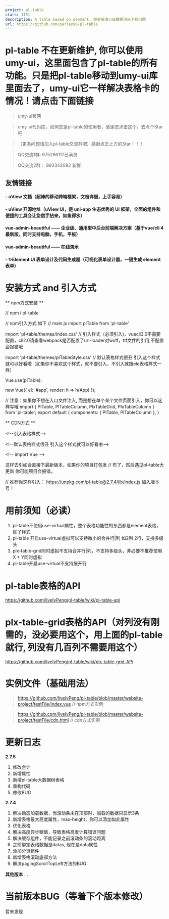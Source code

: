 ```yaml
---
project: pl-table
stars: 1151
description: A table based on element, 完美解决万级数据渲染卡顿问题
url: https://github.com/parlay96/pl-table
---
```


pl-table 不在更新维护, 你可以使用umy-ui，这里面包含了pl-table的所有功能。只是把pl-table移动到umy-ui库里面去了，umy-ui它一样解决表格卡的情况！请点击下面链接
====================================================================================================

> umy-ui官网

> umy-ui代码库，如何您是pl-table的使用者，感谢您点击这个，去点个Star吧

> （更多问题请加入pl-table交流群吧）感谢点击上方的Star！！！

> QQ交流1群: 675286117已满员
> 
> QQ交流2群： 893342082 新群

友情链接
----

#### \- uView 文档（超棒的移动跨端框架，文档详细，上手容易）

#### \- uView 开源地址（uView UI，是 uni-app 生态优秀的 UI 框架，全面的组件和便捷的工具会让您信手拈来，如鱼得水）

#### **vue-admin-beautiful** —— 企业级、通用型中后台前端解决方案（基于vue/cli 4 最新版，同时支持电脑，手机，平板）

#### **vue-admin-beautiful** —— 在线演示

#### \- ✨Element UI 表单设计及代码生成器（可视化表单设计器，一键生成 element 表单）

安装方式 and 引入方式
=============

\*\* npm方式安装 \*\*

  // npm i pl-table

  // npm引入方式 如下
  // main.js
  import plTable from 'pl-table'

  import 'pl-table/themes/index.css' // 引入样式（必须引入)，vuecli3.0不需要配置，cli2.0请查看webpack是否配置了url-loader对woff，ttf文件的引用,不配置会报错哦

  import 'pl-table/themes/plTableStyle.css' // 默认表格样式很丑 引入这个样式就可以好看啦（如果你不喜欢这个样式，就不要引入，不引入就跟ele表格样式一样）

  Vue.use(plTable);

  new Vue({
    el: '#app',
    render: h \=> h(App)
  });

  // 注意：如果你不想在入口文件注入, 而是想在单个某个文件页面引入，你可以这样写哦
  import { PlTable, PlTableColumn, PlxTableGrid, PlxTableColumn } from 'pl-table';
  export default {
    components: {
      PlTable,
      PlTableColumn
    },
  }

\*\* CDN方式 \*\*

  <!\--引入表格样式\--\>
  <link rel\="stylesheet" href\="https://unpkg.com/pl-table/themes/index.css"\>

  <!\--默认表格样式很丑 引入这个样式就可以好看啦\--\>
  <link rel\="stylesheet" href\="https://unpkg.com/pl-table/themes/plTableStyle.css"\>

  <!\-- import Vue \--\>
  <script src\="https://unpkg.com/vue/dist/vue.js"\></script\>

  <script src\="https://unpkg.com/pl-table/lib/index.js"\></script\>
  // 真实项目不建议你直接引入  <script src="https://unpkg.com/pl-table/lib/index.js"></script>这样去引如会直接下最新版本，如果你的项目打包发     // 布了，然后遇见pl-table大更新 你可能项目会报错。
  // 推荐你这样引入： https://unpkg.com/pl-table@2.7.4/lib/index.js   加入版本号！

用前须知（必读）
========

1.  pl-table不使用use-virtual属性，整个表格功能性的东西都是element表格，除了样式
2.  pl-table 开启use-virtual虚拟可以支持微小的合并行|列 如2列 2行，支持多级头
3.  plx-table-grid同时虚拟不支持合并行|列，不支持多级头，非必要不推荐使用X + Y同时虚拟
4.  pl-table开启use-virtual不支持展开行

pl-table表格的API
==============

https://github.com/livelyPeng/pl-table/wiki/pl-table-api

plx-table-grid表格的API（对列没有刚需的，没必要用这个，用上面的pl-table就行, 列没有几百列不需要用这个）
=================================================================

https://github.com/livelyPeng/pl-table/wiki/plx-table-grid-APi

实例文件（基础用法）
==========

> https://github.com/livelyPeng/pl-table/blob/master/website-project/testFile/index.vue // npm方式实例

> https://github.com/livelyPeng/pl-table/blob/master/website-project/testFile/cdn.html // cdn方式实例

更新日志
====

**2.7.5**

1.  修改合计
2.  新增属性
3.  新增pl-table大数据树表格
4.  重构代码
5.  修改BUG

**2.7.4**

1.  解决动态加载数据，当滚动条未在顶部时，加载的数据只显示3条
2.  新增表格最大高度属性，max-height，你可以添加如此属性
3.  优化表格
4.  解决高度异步赋值，导致表格高度计算错误问题
5.  解决缓存组件，不能记录之前滚动条的滚动距离
6.  之前绑定表格数据是datas, 现在是data属性
7.  添加分页组件
8.  新增表格滚动底部方法
9.  解决pagingScrollTopLeft方法的BUG

**其他版本** . . .

当前版本BUG（等着下个版本修改）
=================

暂未发现
